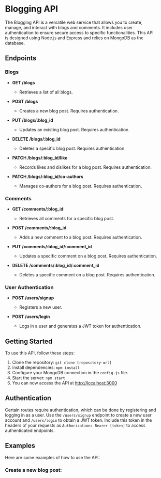 # Blogging API

The Blogging API is a versatile web service that allows you to create, manage, and interact with blogs and comments. It includes user authentication to ensure secure access to specific functionalities. This API is designed using Node.js and Express and relies on MongoDB as the database.

## Endpoints

### Blogs

- **GET /blogs**

  - Retrieves a list of all blogs.

- **POST /blogs**

  - Creates a new blog post. Requires authentication.

- **PUT /blogs/:blog_id**

  - Updates an existing blog post. Requires authentication.

- **DELETE /blogs/:blog_id**

  - Deletes a specific blog post. Requires authentication.

- **PATCH /blogs/:blog_id/like**

  - Records likes and dislikes for a blog post. Requires authentication.

- **PATCH /blogs/:blog_id/co-authors**
  - Manages co-authors for a blog post. Requires authentication.

### Comments

- **GET /comments/:blog_id**

  - Retrieves all comments for a specific blog post.

- **POST /comments/:blog_id**

  - Adds a new comment to a blog post. Requires authentication.

- **PUT /comments/:blog_id/:comment_id**

  - Updates a specific comment on a blog post. Requires authentication.

- **DELETE /comments/:blog_id/:comment_id**
  - Deletes a specific comment on a blog post. Requires authentication.

### User Authentication

- **POST /users/signup**

  - Registers a new user.

- **POST /users/login**
  - Logs in a user and generates a JWT token for authentication.

## Getting Started

To use this API, follow these steps:

1. Clone the repository: `git clone [repository-url]`
2. Install dependencies: `npm install`
3. Configure your MongoDB connection in the `config.js` file.
4. Start the server: `npm start`
5. You can now access the API at [http://localhost:3000](http://localhost:3000)

## Authentication

Certain routes require authentication, which can be done by registering and logging in as a user. Use the `/users/signup` endpoint to create a new user account and `/users/login` to obtain a JWT token. Include this token in the headers of your requests as `Authorization: Bearer [token]` to access authenticated endpoints.

## Examples

Here are some examples of how to use the API:

### Create a new blog post:
